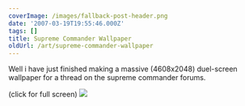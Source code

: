 ```yaml
---
coverImage: /images/fallback-post-header.png
date: '2007-03-19T19:55:46.000Z'
tags: []
title: Supreme Commander Wallpaper
oldUrl: /art/supreme-commander-wallpaper
---
```


Well i have just finished making a massive <span class="postbody">(4608x2048) duel-screen wallpaper for a thread on the supreme commander forums.

(click for full screen)
[![](https://www.mikecann.co.uk/Images/Others/sc02-thumb.jpg)](https://www.mikecann.co.uk/Images/Others/sc02.jpg)

  </span>
